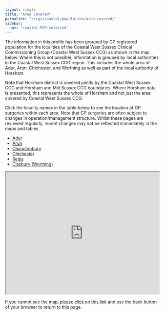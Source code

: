 ```yaml
---
layout: single
title: "Area Covered"
permalink: "/ccgs/coastal/population/area-covered/"
sidebar:
  nav: "coastal-POP-selected"
---
```


The information in this profile has been grouped by GP registered population for the localities of the Coastal West Sussex Clinical Commissioning Group (Coastal West Sussex CCG) as shown in the map below. Where this is not possible, information is grouped by local authorities in the Coastal West Sussex CCG region. This includes the whole area of Adur, Arun, Chichester, and Worthing as well as part of the local authority of Horsham.

Note that Horsham district is covered jointly by the Coastal West Sussex CCG and Horsham and Mid Sussex CCG boundaries. Where Horsham data is presented, this represents the whole of Horsham and not just the area covered by Coastal West Sussex CCG.

Click the locality names in the table below to see the location of GP surgeries within each area. Note that GP surgeries are often subject to changes in operation/management structure. Whilst these pages are reviewed regularly, recent changes may not be reflected immediately in the maps and tables.


- [Adur](http://jsna.westsussex.gov.uk/area-profiles/ccg/coastal/population/area-covered/adur-locality/)
- [Arun](http://jsna.westsussex.gov.uk/area-profiles/ccg/coastal/population/area-covered/arun-locality/)
- [Chanctonbury](http://jsna.westsussex.gov.uk/area-profiles/ccg/coastal/population/area-covered/chanctonbury-locality/)
- [Chichester](http://jsna.westsussex.gov.uk/area-profiles/ccg/coastal/population/area-covered/chichester-locality/)
- [Regis](http://jsna.westsussex.gov.uk/area-profiles/ccg/coastal/population/area-covered/regis-locality/)
- [Cissbury (Worthing)](http://jsna.westsussex.gov.uk/area-profiles/ccg/coastal/population/area-covered/cissbury-worthing-locality/)

<iframe src="http://jsna.westsussex.gov.uk/wp-content/uploads/2016/10/WSx_GPs_CCG_Localities-1.html" width="100%" height="400"></iframe>

<p>If you cannot see the map, <a href="http://jsna.westsussex.gov.uk/wp-content/uploads/2016/10/WSx_GPs_CCG_Localities-1.html">please click on this link</a> and use the back button of your browser to return to this page.</p>